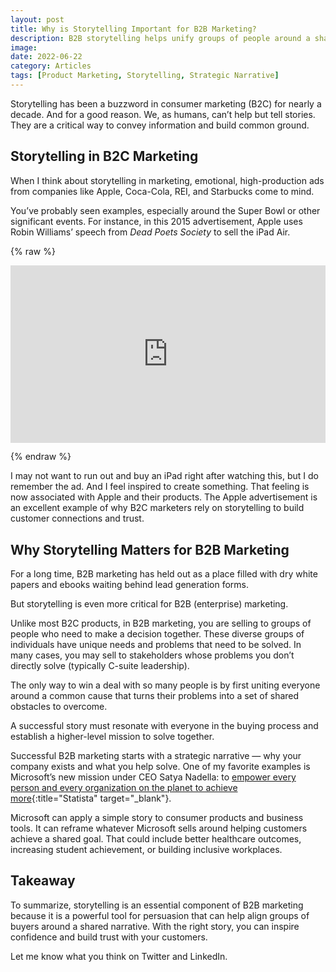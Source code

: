 ```yaml
---
layout: post
title: Why is Storytelling Important for B2B Marketing?
description: B2B storytelling helps unify groups of people around a shared narrative about what they need to accomplish.
image:
date: 2022-06-22
category: Articles
tags: [Product Marketing, Storytelling, Strategic Narrative]
---
```


Storytelling has been a buzzword in consumer marketing (B2C) for nearly a decade. And for a good reason. We, as humans, can’t help but tell stories. They are a critical way to convey information and build common ground.

## Storytelling in B2C Marketing

When I think about storytelling in marketing, emotional, high-production ads from companies like Apple, Coca-Cola, REI, and Starbucks come to mind.

You’ve probably seen examples, especially around the Super Bowl or other significant events. For instance, in this 2015 advertisement, Apple uses Robin Williams’ speech from _Dead Poets Society_  to sell the iPad Air.

{% raw %}

<div style="padding:56.25% 0 0 0;position:relative;"><iframe src="https://player.vimeo.com/video/112042156?h=c9de6161d7&title=0&byline=0&portrait=0" style="position:absolute;top:0;left:0;width:100%;height:100%;" frameborder="0" allow="autoplay; fullscreen; picture-in-picture" allowfullscreen></iframe></div><script src="https://player.vimeo.com/api/player.js"></script>

{% endraw %}

I may not want to run out and buy an iPad right after watching this, but I do remember the ad. And I feel inspired to create something. That feeling is now associated with Apple and their products. The Apple advertisement is an excellent example of why B2C marketers rely on storytelling to build customer connections and trust.

## Why Storytelling Matters for B2B Marketing

For a long time, B2B marketing has held out as a place filled with dry white papers and ebooks waiting behind lead generation forms.

But storytelling is even more critical for B2B (enterprise) marketing.

Unlike most B2C products, in B2B marketing, you are selling to groups of people who need to make a decision together. These diverse groups of individuals have unique needs and problems that need to be solved. In many cases, you may sell to stakeholders whose problems you don’t directly solve (typically C-suite leadership).

The only way to win a deal with so many people is by first uniting everyone around a common cause that turns their problems into a set of shared obstacles to overcome.

A successful story must resonate with everyone in the buying process and establish a higher-level mission to solve together.

Successful B2B marketing starts with a strategic narrative — why your company exists and what you help solve. One of my favorite examples is Microsoft’s new mission under CEO Satya Nadella: to [empower every person and every organization on the planet to achieve more](https://www.microsoft.com/en-us/about){:title="Statista" target="_blank"}.

Microsoft can apply a simple story to consumer products and business tools. It can reframe whatever Microsoft sells around helping customers achieve a shared goal. That could include better healthcare outcomes, increasing student achievement, or building inclusive workplaces.

## Takeaway

To summarize, storytelling is an essential component of B2B marketing because it is a powerful tool for persuasion that can help align groups of buyers around a shared narrative. With the right story, you can inspire confidence and build trust with your customers.

Let me know what you think on Twitter and LinkedIn.
